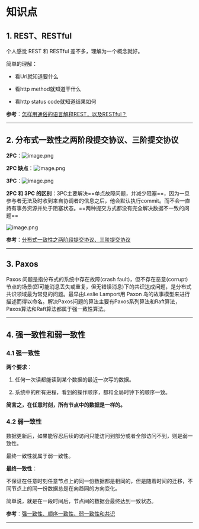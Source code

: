 # 知识点

## 1. REST、RESTful

个人感觉 REST 和 RESTful 差不多，理解为一个概念就好。

简单的理解：

- 看Url就知道要什么

- 看http method就知道干什么

- 看http status code就知道结果如何

**参考**：[怎样用通俗的语言解释REST，以及RESTful？](https://www.zhihu.com/question/28557115)

---

## 2. 分布式一致性之两阶段提交协议、三阶提交协议

**2PC**：![image.png](https://ws1.sinaimg.cn/large/006alGmrly1g7yn1o57sfj30gk04h75d.jpg)

**2PC 缺点**：![image.png](https://ws1.sinaimg.cn/large/006alGmrly1g7yn3qw7asj30ld0gl0v7.jpg)

**3PC**：![image.png](https://ws1.sinaimg.cn/large/006alGmrly1g7yn03d88cj30ea070gmo.jpg)

**2PC 和 3PC 的区别**：3PC主要解决==单点故障问题，并减少阻塞==，因为一旦参与者无法及时收到来自协调者的信息之后，他会默认执行commit。而不会一直持有事务资源并处于阻塞状态。==两种提交方式都没有完全解决数据不一致的问题==

![image.png](https://ws1.sinaimg.cn/large/006alGmrly1g7ymxpj7wij30ih0jj0uu.jpg)

**参考**：[分布式一致性之两阶段提交协议、三阶提交协议](https://zhuanlan.zhihu.com/p/35616810)

---

## 3. Paxos

Paxos 问题是指分布式的系统中存在故障(crash fault)，但不存在恶意(corrupt)节点的场景(即可能消息丢失或重复，但无错误消息)下的共识达成问题，是分布式共识领域最为常见的问题。最早由Leslie Lamport用 Paxon 岛的故事模型来进行描述而得以命名。解决Paxos问题的算法主要有Paxos系列算法和Raft算法，Paxos算法和Raft算法都属于强一致性算法。

---

## 4. 强一致性和弱一致性

### 4.1 强一致性

**两个要求**：

1. 任何一次读都能读到某个数据的最近一次写的数据。

2. 系统中的所有进程，看到的操作顺序，都和全局时钟下的顺序一致。

**简言之，在任意时刻，所有节点中的数据是一样的。**

### 4.2 弱一致性

数据更新后，如果能容忍后续的访问只能访问到部分或者全部访问不到，则是弱一致性。

最终一致性就属于弱一致性。

**最终一致性**：

不保证在任意时刻任意节点上的同一份数据都是相同的，但是随着时间的迁移，不同节点上的同一份数据总是在向趋同的方向变化。

简单说，就是在一段时间后，节点间的数据会最终达到一致状态。

**参考**：[强一致性、顺序一致性、弱一致性和共识](https://blog.csdn.net/chao2016/article/details/81149674)

---

